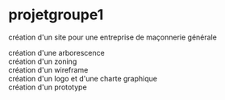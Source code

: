 # projetgroupe1


création d'un site pour une entreprise de maçonnerie générale  
  
    
      
      
création d'une arborescence  
création d'un zoning  
création d'un wireframe  
création d'un logo et d'une charte graphique  
création d'un prototype  
